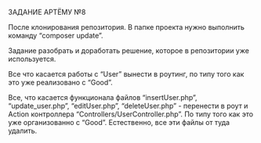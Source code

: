 ЗАДАНИЕ АРТЁМУ №8

После клонирования репозитория. В папке проекта нужно выполнить команду “composer update”. 

Задание разобрать и доработать решение, которое в репозитории уже используется.

Все что касается работы с “User” вынести в роутинг, по типу того как это уже реализовано с “Good”. 

Все, что касается функционала файлов “insertUser.php”, “update_user.php”, “editUser.php”, “deleteUser.php” - перенести в роут и Action контроллера “Controllers/UserController.php”. 
По типу того как это уже организованно с “Good”. Естественно, все эти файлы от туда удалить.

